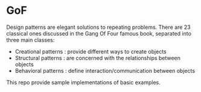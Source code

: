 # GoF

Design patterns are elegant solutions to  repeating problems. There are 23 classical ones discussed in the Gang Of Four famous book, separated into three main classes: 
- Creational patterns : provide different ways to create objects
- Structural patterns : are concerned with the relationships between  objects
- Behavioral patterns : define interaction/communication between objects

This repo provide sample implementations of basic examples. 



